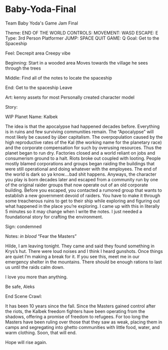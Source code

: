 # Baby-Yoda-Final
Team Baby Yoda's Game Jam Final

Theme: END OF THE WORLD                           CONTROLS: MOVEMENT: WASD      ESCAPE: E
Type: 3rd Person Platformer                                 JUMP: SPACE         QUIT GAME: Q
Goal: Get to the Spaceship                                  

Feel:
Decrepit area
Creepy vibe

Beginning:
Start in a wooded area
Moves towards the village he sees through the trees

Middle:
Find all of the notes to locate the spaceship

End: 
Get to the spaceship 
Leave

Art:
kenny assets for most
Personally created character model


Story:

WIP Planet Name: Kalbek

The idea is that the apocalypse had happened decades before. Everything is in ruins and few surviving communities remain. The “Apocalypse” will most likely be caused by über capitalism. The overpopulation caused by the high reproductive rates of the Kal (the working name for the planetary race) and the corporate compensation for such by overusing resources. Thus the planet began to run dry. Factories closed and a world reliant on jobs and consumerism ground to a halt. Riots broke out coupled with looting. People mostly blamed corporations and groups began raiding the buildings that were still operational and doing whatever with the employees. The end of the world is dark so ya know….bad shit happens. Anyways, the character you play is born decades later and escaped from a community run by one of the original raider groups that now operate out of an old corporate building. Before you escaped, you contacted a rumored group that wants to establish a new government devoid of raiders. You have to make it through some treacherous ruins to get to their ship while exploring and figuring out what happened in the place you’re exploring. I came up with this in literally 5 minutes so it may change when I write the notes. I just needed a foundational story for crafting the environment.

Sign: condemned 

Notes:
*in blood* “Fear the Masters”

Hilde,
I am leaving tonight. They came and said they found something in Krys’s hut. There were loud noises and I think I heard gunshots. Once things are quiet I’m making a break for it. If you see this, meet me in our emergency shelter in the mountains. There should be enough rations to last us until the raids calm down.

I love you more than anything.

Be safe,
Aleks

End Scene Crawl:

It has been 10 years since the fall. Since the Masters gained control after the riots, the Kalbek freedom fighters have been operating from the shadows, offering a promise of freedom to refugees. For too long the Masters have been ruling over those that they saw as weak, placing them in camps and segregating into ghetto communities with little food, water, and warm clothing. Soon, that will end. 

Hope will rise again.
